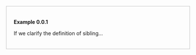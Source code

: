 
<div style="padding: 20px; border: 1px; border-style: solid; border-color: silver;">

**Example 0.0.1**<br/>



If we clarify the definition of sibling...

</div><br/>
